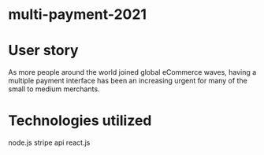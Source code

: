 # multi-payment-2021

# User story
As more people around the world joined global eCommerce waves, having a multiple payment interface has been an increasing urgent for many of the small to medium merchants. 

# Technologies utilized
node.js
stripe api
react.js
